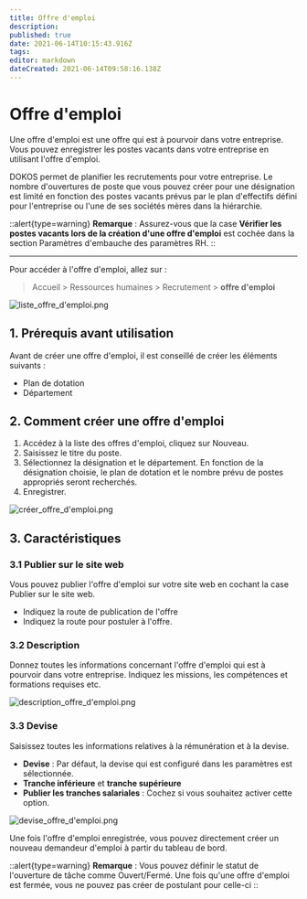 ```yaml
---
title: Offre d'emploi
description: 
published: true
date: 2021-06-14T10:15:43.916Z
tags: 
editor: markdown
dateCreated: 2021-06-14T09:58:16.138Z
---
```


# Offre d'emploi

Une offre d'emploi est une offre qui est à pourvoir dans votre entreprise. Vous pouvez enregistrer les postes vacants dans votre entreprise en utilisant l'offre d'emploi.

DOKOS permet de planifier les recrutements pour votre entreprise. Le nombre d'ouvertures de poste que vous pouvez créer pour une désignation est limité en fonction des postes vacants prévus par le plan d'effectifs défini pour l'entreprise ou l'une de ses sociétés mères dans la hiérarchie.

::alert{type=warning}
**Remarque** : Assurez-vous que la case **Vérifier les postes vacants lors de la création d'une offre d'emploi** est cochée dans la section Paramètres d'embauche des paramètres RH.
::

---

Pour accéder à l'offre d'emploi, allez sur :

> Accueil > Ressources humaines > Recrutement > **offre d'emploi**

![liste_offre_d'emploi.png](/humains-ressources/job-opening/liste_offre_d'emploi.png)

## 1. Prérequis avant utilisation

Avant de créer une offre d'emploi, il est conseillé de créer les éléments suivants :

- Plan de dotation
- Département

## 2. Comment créer une offre d'emploi

1. Accédez à la liste des offres d'emploi, cliquez sur Nouveau.
2. Saisissez le titre du poste.
3. Sélectionnez la désignation et le département. En fonction de la désignation choisie, le plan de dotation et le nombre prévu de postes appropriés seront recherchés.
4. Enregistrer.

![créer_offre_d'emploi.png](/humains-ressources/job-opening/créer_offre_d'emploi.png)

## 3. Caractéristiques

### 3.1 Publier sur le site web

Vous pouvez publier l'offre d'emploi sur votre site web en cochant la case Publier sur le site web.

- Indiquez la route de publication de l'offre
- Indiquez la route pour postuler à l'offre.

### 3.2 Description

Donnez toutes les informations concernant l'offre d'emploi qui est à pourvoir dans votre entreprise. Indiquez les missions, les compétences et formations requises etc.

![description_offre_d'emploi.png](/humains-ressources/job-opening/description_offre_d'emploi.png)

### 3.3 Devise

Saisissez toutes les informations relatives à la rémunération et à la devise.

- **Devise** : Par défaut, la devise qui est configuré dans les paramètres est sélectionnée.
- **Tranche inférieure** et **tranche supérieure**
- **Publier les tranches salariales** : Cochez si vous souhaitez activer cette option.

![devise_offre_d'emploi.png](/humains-ressources/job-opening/devise_offre_d'emploi.png)

Une fois l'offre d'emploi enregistrée, vous pouvez directement créer un nouveau demandeur d'emploi à partir du tableau de bord.

::alert{type=warning}
**Remarque** : Vous pouvez définir le statut de l'ouverture de tâche comme Ouvert/Fermé. Une fois qu'une offre d'emploi est fermée, vous ne pouvez pas créer de postulant pour celle-ci
::